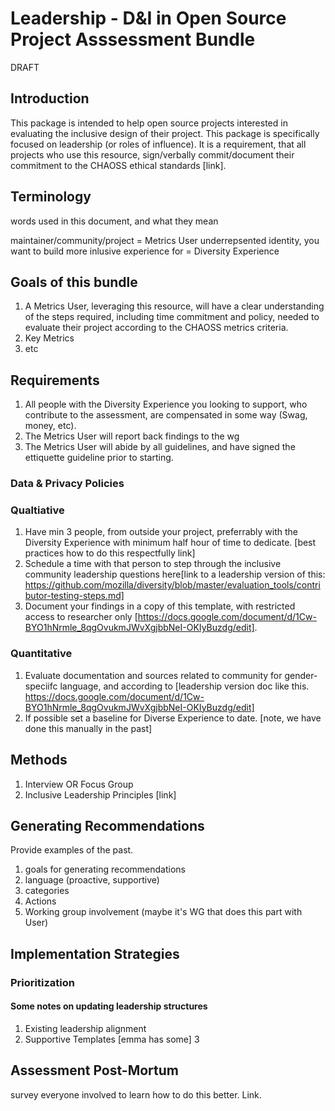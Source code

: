 # Leadership - D&I in Open Source Project Asssessment Bundle

DRAFT

## Introduction
This package is intended to help open source projects interested in evaluating the inclusive design of their project. This package is specifically focused on leadership (or roles of influence).
It is a requirement, that all projects who use this resource, sign/verbally commit/document their commitment to the CHAOSS ethical standards [link].

## Terminology
words used in this document, and what they mean

maintainer/community/project = Metrics User
underrepsented identity, you want to build more inlusive experience for  = Diversity Experience

## Goals of this bundle

1. A Metrics User,  leveraging this resource, will have a clear understanding of the steps required, including time commitment and policy, needed to evaluate their project according to the CHAOSS metrics criteria.
2. Key Metrics
3. etc

## Requirements

1. All people with the Diversity Experience you looking to support, who contribute to the assessment,  are compensated in some way (Swag, money, etc).
2. The Metrics User will report back findings to the wg
3. The Metrics User will abide by all guidelines, and have signed the ettiquette guideline prior to starting.

### Data & Privacy Policies

### Qualtiative
1. Have min 3 people, from outside your project, preferrably with the Diversity Experience with minimum half hour of time to dedicate.  [best practices how to do this respectfully link]
2. Schedule a time with that person to step through the inclusive community leadership questions here[link to a leadership version of this:  https://github.com/mozilla/diversity/blob/master/evaluation_tools/contributor-testing-steps.md]
3. Document your findings in a copy of this template, with restricted access to researcher only [https://docs.google.com/document/d/1Cw-BYO1hNrmle_8qgOvukmJWvXgjbbNeI-OKIyBuzdg/edit].

### Quantitative
1. Evaluate documentation and sources related to community for gender-speciifc language, and according to [leadership version doc like this. https://docs.google.com/document/d/1Cw-BYO1hNrmle_8qgOvukmJWvXgjbbNeI-OKIyBuzdg/edit]
2. If possible set a baseline for Diverse Experience to date. [note, we have done this manually in the past]

## Methods

1. Interview OR Focus Group
2. Inclusive Leadership Principles [link]

## Generating Recommendations 

Provide examples of the past.
1. goals for generating recommendations
2. language (proactive, supportive)
3. categories
4. Actions
5. Working group involvement (maybe it's WG that does this part with User)

## Implementation Strategies

### Prioritization

#### Some notes on updating leadership structures
1. Existing leadership alignment
2. Supportive Templates [emma has some]
3 

## Assessment Post-Mortum

survey everyone involved to learn how to do this better. Link.





